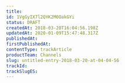 ```yaml
---
title: 
id: 1VgGyIX7l2QYK2M0OakGYi
status: DRAFT
createdAt: 2018-03-20T16:04:56.198Z
updatedAt: 2020-01-09T15:47:48.317Z
publishedAt: 
firstPublishedAt: 
contentType: trackArticle
productTeam: Channels
slug: untitled-entry-2018-03-20-at-04-04-56
trackId: 
trackSlugES: 
---
```




